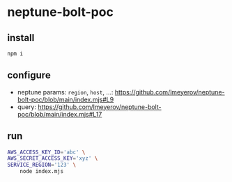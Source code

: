 # neptune-bolt-poc

## install

```bash
npm i
```

## configure

* neptune params: `region`, `host`, ...: https://github.com/lmeyerov/neptune-bolt-poc/blob/main/index.mjs#L9
* query: https://github.com/lmeyerov/neptune-bolt-poc/blob/main/index.mjs#L17

## run

```bash
AWS_ACCESS_KEY_ID='abc' \
AWS_SECRET_ACCESS_KEY='xyz' \
SERVICE_REGION='123' \
    node index.mjs
```
